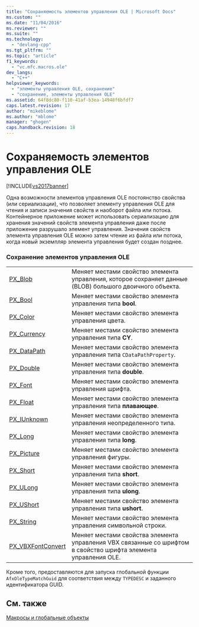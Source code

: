 ```yaml
---
title: "Сохраняемость элементов управления OLE | Microsoft Docs"
ms.custom: ""
ms.date: "11/04/2016"
ms.reviewer: ""
ms.suite: ""
ms.technology: 
  - "devlang-cpp"
ms.tgt_pltfrm: ""
ms.topic: "article"
f1_keywords: 
  - "vc.mfc.macros.ole"
dev_langs: 
  - "C++"
helpviewer_keywords: 
  - "элементы управления OLE, сохранение"
  - "сохранение, элементы управления OLE"
ms.assetid: 64f8dc80-f110-41af-b3ea-14948f6bfdf7
caps.latest.revision: 17
author: "mikeblome"
ms.author: "mblome"
manager: "ghogen"
caps.handback.revision: 18
---
```

# Сохраняемость элементов управления OLE
[!INCLUDE[vs2017banner](../../assembler/inline/includes/vs2017banner.md)]

Одна возможности элементов управления OLE постоянство свойства \(или сериализации\), что позволяет элементу управления OLE для чтения и записи значения свойств и наоборот файла или потока.  Контейнерное приложение может использовать сериализацию для хранения значений свойств элемента управления даже после приложение разрушало элемент управления.  Значения свойств элемента управления OLE можно затем чтение из файла или потока, когда новый экземпляр элемента управления будет создан позднее.  
  
### Сохранение элементов управления OLE  
  
|||  
|-|-|  
|[PX\_Blob](../Topic/PX_Blob.md)|Меняет местами свойство элемента управления, которое сохраняет данные \(BLOB\) большого двоичного объекта.|  
|[PX\_Bool](../Topic/PX_Bool.md)|Меняет местами свойство элемента управления типа **bool**.|  
|[PX\_Color](../Topic/PX_Color.md)|Меняет местами свойство элемента управления цвета.|  
|[PX\_Currency](../Topic/PX_Currency.md)|Меняет местами свойство элемента управления типа **CY**.|  
|[PX\_DataPath](../Topic/PX_DataPath.md)|Меняет местами свойство элемента управления типа `CDataPathProperty`.|  
|[PX\_Double](../Topic/PX_Double.md)|Меняет местами свойство элемента управления типа **double**.|  
|[PX\_Font](../Topic/PX_Font.md)|Меняет местами свойство элемента управления шрифта.|  
|[PX\_Float](../Topic/PX_Float.md)|Меняет местами свойство элемента управления типа **плавающее**.|  
|[PX\_IUnknown](../Topic/PX_IUnknown.md)|Меняет местами свойство элемента управления неопределенного типа.|  
|[PX\_Long](../Topic/PX_Long.md)|Меняет местами свойство элемента управления типа **long**.|  
|[PX\_Picture](../Topic/PX_Picture.md)|Меняет местами свойство элемента управления фигуры.|  
|[PX\_Short](../Topic/PX_Short.md)|Меняет местами свойство элемента управления типа **short**.|  
|[PX\_ULong](../Topic/PX_ULong.md)|Меняет местами свойство элемента управления типа **ulong**.|  
|[PX\_UShort](../Topic/PX_UShort.md)|Меняет местами свойство элемента управления типа **ushort**.|  
|[PX\_String](../Topic/PX_String.md)|Меняет местами свойство элемента управления символьной строки.|  
|[PX\_VBXFontConvert](../Topic/PX_VBXFontConvert.md)|Меняет местами свойства элемента управления VBX связанные со шрифтом в свойство шрифта элемента управления OLE.|  
  
 Кроме того, предоставляются для запуска глобальной функции `AfxOleTypeMatchGuid` для соответствия между `TYPEDESC` и заданного идентификатора GUID.  
  
## См. также  
 [Макросы и глобальные объекты](../../mfc/reference/mfc-macros-and-globals.md)